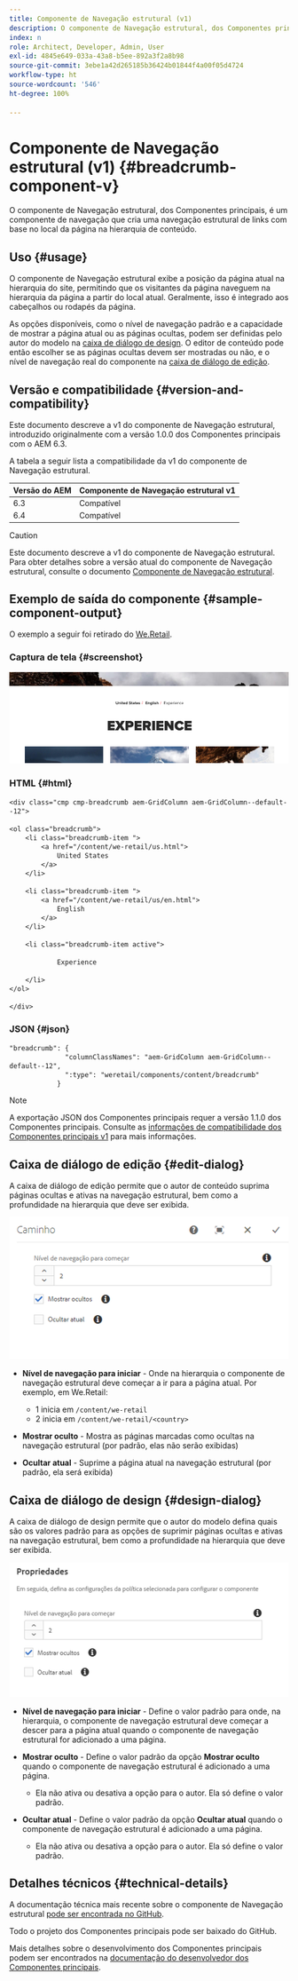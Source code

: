 ```yaml
---
title: Componente de Navegação estrutural (v1)
description: O componente de Navegação estrutural, dos Componentes principais, é um componente de navegação que cria uma navegação estrutural de links com base no local da página na hierarquia de conteúdo.
index: n
role: Architect, Developer, Admin, User
exl-id: 4845e649-033a-43a8-b5ee-892a3f2a8b98
source-git-commit: 3ebe1a42d265185b36424b01844f4a00f05d4724
workflow-type: ht
source-wordcount: '546'
ht-degree: 100%

---
```


# Componente de Navegação estrutural (v1) {#breadcrumb-component-v}

O componente de Navegação estrutural, dos Componentes principais, é um componente de navegação que cria uma navegação estrutural de links com base no local da página na hierarquia de conteúdo.

## Uso {#usage}

O componente de Navegação estrutural exibe a posição da página atual na hierarquia do site, permitindo que os visitantes da página naveguem na hierarquia da página a partir do local atual. Geralmente, isso é integrado aos cabeçalhos ou rodapés da página.

As opções disponíveis, como o nível de navegação padrão e a capacidade de mostrar a página atual ou as páginas ocultas, podem ser definidas pelo autor do modelo na [caixa de diálogo de design](#design-dialog). O editor de conteúdo pode então escolher se as páginas ocultas devem ser mostradas ou não, e o nível de navegação real do componente na [caixa de diálogo de edição](#edit-dialog).

## Versão e compatibilidade {#version-and-compatibility}

Este documento descreve a v1 do componente de Navegação estrutural, introduzido originalmente com a versão 1.0.0 dos Componentes principais com o AEM 6.3.

A tabela a seguir lista a compatibilidade da v1 do componente de Navegação estrutural.

| Versão do AEM | Componente de Navegação estrutural v1 |
|--- |--- |
| 6.3 | Compatível |
| 6.4 | Compatível |

>[!CAUTION]
>
>Este documento descreve a v1 do componente de Navegação estrutural.
>Para obter detalhes sobre a versão atual do componente de Navegação estrutural, consulte o documento [Componente de Navegação estrutural](/help/components/breadcrumb.md).

## Exemplo de saída do componente {#sample-component-output}

O exemplo a seguir foi retirado do [We.Retail](https://experienceleague.adobe.com/docs/experience-manager-64/developing/bestpractices/we-retail/we-retail.html?lang=pt-BR).

### Captura de tela {#screenshot}

![](/help/assets/chlimage_1-33.png)

### HTML {#html}

```
<div class="cmp cmp-breadcrumb aem-GridColumn aem-GridColumn--default--12">

<ol class="breadcrumb">
    <li class="breadcrumb-item ">
        <a href="/content/we-retail/us.html">
            United States
        </a>
    </li>

    <li class="breadcrumb-item ">
        <a href="/content/we-retail/us/en.html">
            English
        </a>
    </li>

    <li class="breadcrumb-item active">
        
            Experience
        
    </li>
</ol>
 
</div>
```

### JSON {#json}

```
"breadcrumb": {
              "columnClassNames": "aem-GridColumn aem-GridColumn--default--12",
              ":type": "weretail/components/content/breadcrumb"
            }
```

>[!NOTE]
>
>A exportação JSON dos Componentes principais requer a versão 1.1.0 dos Componentes principais. Consulte as [informações de compatibilidade dos Componentes principais v1](/help/versions.md) para mais informações.

## Caixa de diálogo de edição {#edit-dialog}

A caixa de diálogo de edição permite que o autor de conteúdo suprima páginas ocultas e ativas na navegação estrutural, bem como a profundidade na hierarquia que deve ser exibida.

![](/help/assets/chlimage_1-34.png)

* **Nível de navegação para iniciar** - Onde na hierarquia o componente de navegação estrutural deve começar a ir para a página atual. Por exemplo, em We.Retail:

   * 1 inicia em `/content/we-retail`
   * 2 inicia em `/content/we-retail/<country>`

* **Mostrar oculto** - Mostra as páginas marcadas como ocultas na navegação estrutural (por padrão, elas não serão exibidas)
* **Ocultar atual** - Suprime a página atual na navegação estrutural (por padrão, ela será exibida)

## Caixa de diálogo de design {#design-dialog}

A caixa de diálogo de design permite que o autor do modelo defina quais são os valores padrão para as opções de suprimir páginas ocultas e ativas na navegação estrutural, bem como a profundidade na hierarquia que deve ser exibida.

![](/help/assets/chlimage_1-35.png)

* **Nível de navegação para iniciar** - Define o valor padrão para onde, na hierarquia, o componente de navegação estrutural deve começar a descer para a página atual quando o componente de navegação estrutural for adicionado a uma página.
* **Mostrar oculto** - Define o valor padrão da opção **Mostrar oculto** quando o componente de navegação estrutural é adicionado a uma página.

   * Ela não ativa ou desativa a opção para o autor. Ela só define o valor padrão.

* **Ocultar atual** - Define o valor padrão da opção **Ocultar atual** quando o componente de navegação estrutural é adicionado a uma página.

   * Ela não ativa ou desativa a opção para o autor. Ela só define o valor padrão.

## Detalhes técnicos {#technical-details}

A documentação técnica mais recente sobre o componente de Navegação estrutural [pode ser encontrada no GitHub](https://github.com/adobe/aem-core-wcm-components/tree/master/content/src/content/jcr_root/apps/core/wcm/components/breadcrumb/v1/breadcrumb).

Todo o projeto dos Componentes principais pode ser baixado do GitHub.

Mais detalhes sobre o desenvolvimento dos Componentes principais podem ser encontrados na [documentação do desenvolvedor dos Componentes principais](/help/developing/overview.md).
